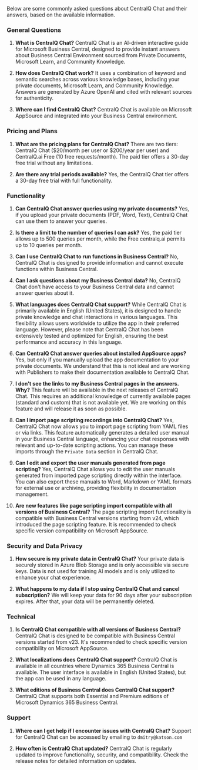 Below are some commonly asked questions about CentralQ Chat and their answers, based on the available information.

### General Questions

1. **What is CentralQ Chat?**
   CentralQ Chat is an AI-driven interactive guide for Microsoft Business Central, designed to provide instant answers about Business Central Environment sourced from Private Documents, Microsoft Learn, and Community Knowledge.

2. **How does CentralQ Chat work?**
   It uses a combination of keyword and semantic searches across various knowledge bases, including your private documents, Microsoft Learn, and Community Knowledge. Answers are generated by Azure OpenAI and cited with relevant sources for authenticity.

3. **Where can I find CentralQ Chat?**
   CentralQ Chat is available on Microsoft AppSource and integrated into your Business Central environment.

### Pricing and Plans

1. **What are the pricing plans for CentralQ Chat?**
   There are two tiers: CentralQ Chat ($20/month per user or $200/year per user) and CentralQ.ai Free (10 free requests/month). The paid tier offers a 30-day free trial without any limitations.

   <!-- There are two tiers: CentralQ Chat ($20/month per user or $200/year per user) and CentralQ.ai Free (10 free requests/month). The paid tier offers a 30-day free trial with limited features. -->

2. **Are there any trial periods available?**
   Yes, the CentralQ Chat tier offers a 30-day free trial with full functionality.
   <!-- Yes, the CentralQ Chat tier offers a 30-day free trial with full functionality, but lower request limits compared to the paid plan. -->

### Functionality

1. **Can CentralQ Chat answer queries using my private documents?**
   Yes, if you upload your private documents (PDF, Word, Text), CentralQ Chat can use them to answer your queries.

2. **Is there a limit to the number of queries I can ask?**
   Yes, the paid tier allows up to 500 queries per month, while the Free centralq.ai permits up to 10 queries per month.

3. **Can I use CentralQ Chat to run functions in Business Central?**
   No, CentralQ Chat is designed to provide information and cannot execute functions within Business Central.

4. **Can I ask questions about my Business Central data?**
   No, CentralQ Chat don't have access to your Business Central data and cannot answer queries about it.

5. **What languages does CentralQ Chat support?**
   While CentralQ Chat is primarily available in English (United States), it is designed to handle private knowledge and chat interactions in various languages. This flexibility allows users worldwide to utilize the app in their preferred language. However, please note that CentralQ Chat has been extensively tested and optimized for English, ensuring the best performance and accuracy in this language. 

6. **Can CentralQ Chat answer queries about installed AppSource apps?**
   Yes, but only if you manually upload the app documentation to your private documents. We understand that this is not ideal and are working with Publishers to make their documentation available to CentralQ Chat.

7. **I don't see the links to my Business Central pages in the answers. Why?**
   This feature will be available in the next releases of CentralQ Chat. This requires an additional knowledge of currently available pages (standard and custom) that is not available yet. We are working on this feature and will release it as soon as possible.

8. **Can I import page scripting recordings into CentralQ Chat?**
Yes, CentralQ Chat now allows you to import page scripting from YAML files or via links. This feature automatically generates a detailed user manual in your Business Central language, enhancing your chat responses with relevant and up-to-date scripting actions. You can manage these imports through the `Private Data` section in CentralQ Chat.

9. **Can I edit and export the user manuals generated from page scripting?**
Yes, CentralQ Chat allows you to edit the user manuals generated from imported page scripting directly within the interface. You can also export these manuals to Word, Markdown or YAML formats for external use or archiving, providing flexibility in documentation management.

10. **Are new features like page scripting import compatible with all versions of Business Central?**
The page scripting import functionality is compatible with Business Central versions starting from v24, which introduced the page scripting feature. It is recommended to check specific version compatibility on Microsoft AppSource.

### Security and Data Privacy

1. **How secure is my private data in CentralQ Chat?**
   Your private data is securely stored in Azure Blob Storage and is only accessible via secure keys. Data is not used for training AI models and is only utilized to enhance your chat experience.

2. **What happens to my data if I stop using CentralQ Chat and cancel subscription?**
   We will keep your data for 90 days after your subscription expires. After that, your data will be permanently deleted.

### Technical

1. **Is CentralQ Chat compatible with all versions of Business Central?**
   CentralQ Chat is designed to be compatible with Business Central versions started from v23. It's recommended to check specific version compatibility on Microsoft AppSource.

2. **What localizations does CentralQ Chat support?**
   CentralQ Chat is available in all countries where Dynamics 365 Business Central is available. The user interface is available in English (United States), but the app can be used in any language.

3. **What editions of Business Central does CentralQ Chat support?**
   CentralQ Chat supports both Essential and Premium editions of Microsoft Dynamics 365 Business Central.

### Support

1. **Where can I get help if I encounter issues with CentralQ Chat?**
   Support for CentralQ Chat can be accessed by emailing to `dmitry@katson.com`

2. **How often is CentralQ Chat updated?**
   CentralQ Chat is regularly updated to improve functionality, security, and compatibility. Check the release notes for detailed information on updates.